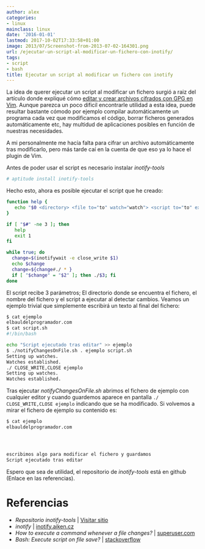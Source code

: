```yaml
---
author: alex
categories:
- linux
mainclass: linux
date: '2016-01-01'
lastmod: 2017-10-02T17:33:58+01:00
image: 2013/07/Screenshot-from-2013-07-02-164301.png
url: /ejecutar-un-script-al-modificar-un-fichero-con-inotify/
tags:
- script
- bash
title: Ejecutar un script al modificar un fichero con inotify
---
```


La idea de querer ejecutar un script al modificar un fichero surgió a raiz del artículo donde expliqué cómo [editar y crear archivos cifrados con GPG en Vim][2]. Aunque parezca un poco dificil encontrarle utilidad a esta idea, puede resultar bastante cómodo por ejemplo compilar automáticamente un programa cada vez que modificamos el código, borrar ficheros generados automáticamente etc, hay multidud de aplicaciones posibles en función de nuestras necesidades.

<!--more--><!--ad-->

A mi personalmente me hacía falta para cifrar un archivo automáticamente tras modificarlo, pero más tarde caí en la cuenta de que eso ya lo hace el plugin de Vim.

Antes de poder usar el script es necesario instalar *inotify-tools*

```bash
# aptitude install inotify-tools
```

Hecho esto, ahora es posible ejecutar el script que he creado:

```bash
function help {
   echo "$0 <directory> <file to="to" watch="watch"> <script to="to" execute="execute">"
}

if [ "$#" -ne 3 ]; then
   help
   exit 1
fi

while true; do
  change=$(inotifywait -e close_write $1)
  echo $change
  change=${change#./ * }
  if [ "$change" = "$2" ]; then ./$3; fi
done
```

El script recibe 3 parámetros; El directorio donde se encuentra el fichero, el nombre del fichero y el script a ejecutar al detectar cambios. Veamos un ejemplo trivial que simplemente escribirá un texto al final del fichero:


```bash
$ cat ejemplo
elbauldelprogramador.com
$ cat script.sh
#!/bin/bash

echo "Script ejecutado tras editar" >> ejemplo
$ ./notifyChangesOnFile.sh . ejemplo script.sh
Setting up watches.
Watches established.
./ CLOSE_WRITE,CLOSE ejemplo
Setting up watches.
Watches established.
```

Tras ejecutar _notifyChangesOnFile.sh_ abrimos el fichero de ejemplo con cualquier editor y cuando guardemos aparece en pantalla `./ CLOSE_WRITE,CLOSE ejemplo` indicando que se ha modificado. Si volvemos a mirar el fichero de ejemplo su contenido es:

```bash
$ cat ejemplo
elbauldelprogramador.com




escribimos algo para modificar el fichero y guardamos
Script ejecutado tras editar
```

Espero que sea de utilidad, el repositorio de _inotify-tools_ está en github (Enlace en las referencias).


# Referencias

- _Repositorio inotify-tools_ \| <a href="https://github.com/rvoicilas/inotify-tools" target="_blank">Visitar sitio</a>
- _inotify_ \| <a href="http://inotify.aiken.cz/?section=incron&page=about&lang=en" target="_blank">inotify.aiken.cz</a>
- _How to execute a command whenever a file changes?_ \| <a href="http://superuser.com/questions/181517/how-to-execute-a-command-whenever-a-file-changes" target="_blank">superuser.com</a>
- _Bash: Execute script on file save?_ \| <a href="http://stackoverflow.com/questions/3283228/bash-execute-script-on-file-save" target="_blank">stackoverflow</a>


[2]: https://elbauldelprogramador.com/editar-y-crear-archivos-cifrados-con-gpg-en-vim/ "Editar y crear archivos cifrados con GPG en Vim"
